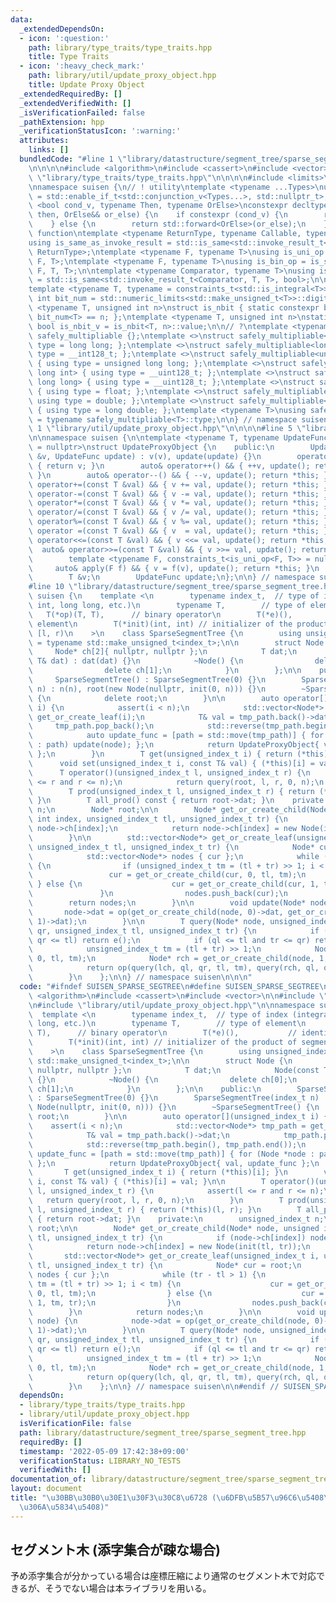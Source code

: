 ```yaml
---
data:
  _extendedDependsOn:
  - icon: ':question:'
    path: library/type_traits/type_traits.hpp
    title: Type Traits
  - icon: ':heavy_check_mark:'
    path: library/util/update_proxy_object.hpp
    title: Update Proxy Object
  _extendedRequiredBy: []
  _extendedVerifiedWith: []
  _isVerificationFailed: false
  _pathExtension: hpp
  _verificationStatusIcon: ':warning:'
  attributes:
    links: []
  bundledCode: "#line 1 \"library/datastructure/segment_tree/sparse_segment_tree.hpp\"\
    \n\n\n\n#include <algorithm>\n#include <cassert>\n#include <vector>\n\n#line 1\
    \ \"library/type_traits/type_traits.hpp\"\n\n\n\n#include <limits>\n#include <type_traits>\n\
    \nnamespace suisen {\n// ! utility\ntemplate <typename ...Types>\nusing constraints_t\
    \ = std::enable_if_t<std::conjunction_v<Types...>, std::nullptr_t>;\ntemplate\
    \ <bool cond_v, typename Then, typename OrElse>\nconstexpr decltype(auto) constexpr_if(Then&&\
    \ then, OrElse&& or_else) {\n    if constexpr (cond_v) {\n        return std::forward<Then>(then);\n\
    \    } else {\n        return std::forward<OrElse>(or_else);\n    }\n}\n\n// !\
    \ function\ntemplate <typename ReturnType, typename Callable, typename ...Args>\n\
    using is_same_as_invoke_result = std::is_same<std::invoke_result_t<Callable, Args...>,\
    \ ReturnType>;\ntemplate <typename F, typename T>\nusing is_uni_op = is_same_as_invoke_result<T,\
    \ F, T>;\ntemplate <typename F, typename T>\nusing is_bin_op = is_same_as_invoke_result<T,\
    \ F, T, T>;\n\ntemplate <typename Comparator, typename T>\nusing is_comparator\
    \ = std::is_same<std::invoke_result_t<Comparator, T, T>, bool>;\n\n// ! integral\n\
    template <typename T, typename = constraints_t<std::is_integral<T>>>\nconstexpr\
    \ int bit_num = std::numeric_limits<std::make_unsigned_t<T>>::digits;\ntemplate\
    \ <typename T, unsigned int n>\nstruct is_nbit { static constexpr bool value =\
    \ bit_num<T> == n; };\ntemplate <typename T, unsigned int n>\nstatic constexpr\
    \ bool is_nbit_v = is_nbit<T, n>::value;\n\n// ?\ntemplate <typename T>\nstruct\
    \ safely_multipliable {};\ntemplate <>\nstruct safely_multipliable<int> { using\
    \ type = long long; };\ntemplate <>\nstruct safely_multipliable<long long> { using\
    \ type = __int128_t; };\ntemplate <>\nstruct safely_multipliable<unsigned int>\
    \ { using type = unsigned long long; };\ntemplate <>\nstruct safely_multipliable<unsigned\
    \ long int> { using type = __uint128_t; };\ntemplate <>\nstruct safely_multipliable<unsigned\
    \ long long> { using type = __uint128_t; };\ntemplate <>\nstruct safely_multipliable<float>\
    \ { using type = float; };\ntemplate <>\nstruct safely_multipliable<double> {\
    \ using type = double; };\ntemplate <>\nstruct safely_multipliable<long double>\
    \ { using type = long double; };\ntemplate <typename T>\nusing safely_multipliable_t\
    \ = typename safely_multipliable<T>::type;\n\n} // namespace suisen\n\n\n#line\
    \ 1 \"library/util/update_proxy_object.hpp\"\n\n\n\n#line 5 \"library/util/update_proxy_object.hpp\"\
    \n\nnamespace suisen {\n\ntemplate <typename T, typename UpdateFunc, constraints_t<std::is_invocable<UpdateFunc>>\
    \ = nullptr>\nstruct UpdateProxyObject {\n    public:\n        UpdateProxyObject(T\
    \ &v, UpdateFunc update) : v(v), update(update) {}\n        operator T() const\
    \ { return v; }\n        auto& operator++() && { ++v, update(); return *this;\
    \ }\n        auto& operator--() && { --v, update(); return *this; }\n        auto&\
    \ operator+=(const T &val) && { v += val, update(); return *this; }\n        auto&\
    \ operator-=(const T &val) && { v -= val, update(); return *this; }\n        auto&\
    \ operator*=(const T &val) && { v *= val, update(); return *this; }\n        auto&\
    \ operator/=(const T &val) && { v /= val, update(); return *this; }\n        auto&\
    \ operator%=(const T &val) && { v %= val, update(); return *this; }\n        auto&\
    \ operator =(const T &val) && { v  = val, update(); return *this; }\n        auto&\
    \ operator<<=(const T &val) && { v <<= val, update(); return *this; }\n      \
    \  auto& operator>>=(const T &val) && { v >>= val, update(); return *this; }\n\
    \        template <typename F, constraints_t<is_uni_op<F, T>> = nullptr>\n   \
    \     auto& apply(F f) && { v = f(v), update(); return *this; }\n    private:\n\
    \        T &v;\n        UpdateFunc update;\n};\n\n} // namespace suisen\n\n\n\
    #line 10 \"library/datastructure/segment_tree/sparse_segment_tree.hpp\"\n\nnamespace\
    \ suisen {\n    template <\n        typename index_t,  // type of index (integral:\
    \ int, long long, etc.)\n        typename T,        // type of element\n     \
    \   T(*op)(T, T),      // binary operator\n        T(*e)(),           // identity\
    \ element\n        T(*init)(int, int) // initializer of the product of segment\
    \ [l, r)\n    >\n    class SparseSegmentTree {\n        using unsigned_index_t\
    \ = typename std::make_unsigned_t<index_t>;\n\n        struct Node {\n       \
    \     Node* ch[2]{ nullptr, nullptr };\n            T dat;\n            Node(const\
    \ T& dat) : dat(dat) {}\n            ~Node() {\n                delete ch[0];\n\
    \                delete ch[1];\n            }\n        };\n\n    public:\n   \
    \     SparseSegmentTree() : SparseSegmentTree(0) {}\n        SparseSegmentTree(index_t\
    \ n) : n(n), root(new Node(nullptr, init(0, n))) {}\n        ~SparseSegmentTree()\
    \ {\n            delete root;\n        }\n\n        auto operator[](unsigned_index_t\
    \ i) {\n            assert(i < n);\n            std::vector<Node*> tmp_path =\
    \ get_or_create_leaf(i);\n            T& val = tmp_path.back()->dat;\n       \
    \     tmp_path.pop_back();\n            std::reverse(tmp_path.begin(), tmp_path.end());\n\
    \            auto update_func = [path = std::move(tmp_path)] { for (Node *node\
    \ : path) update(node); };\n            return UpdateProxyObject{ val, update_func\
    \ };\n        }\n        T get(unsigned_index_t i) { return (*this)[i]; }\n  \
    \      void set(unsigned_index_t i, const T& val) { (*this)[i] = val; }\n\n  \
    \      T operator()(unsigned_index_t l, unsigned_index_t r) {\n            assert(l\
    \ <= r and r <= n);\n            return query(root, l, r, 0, n);\n        }\n\
    \        T prod(unsigned_index_t l, unsigned_index_t r) { return (*this)(l, r);\
    \ }\n        T all_prod() const { return root->dat; }\n    private:\n        unsigned_index_t\
    \ n;\n        Node* root;\n\n        Node* get_or_create_child(Node* node, unsigned\
    \ int index, unsigned_index_t tl, unsigned_index_t tr) {\n            if (node->ch[index])\
    \ node->ch[index];\n            return node->ch[index] = new Node(init(tl, tr));\n\
    \        }\n\n        std::vector<Node*> get_or_create_leaf(unsigned_index_t i,\
    \ unsigned_index_t tl, unsigned_index_t tr) {\n            Node* cur = root;\n\
    \            std::vector<Node*> nodes { cur };\n            while (tr - tl > 1)\
    \ {\n                if (unsigned_index_t tm = (tl + tr) >> 1; i < tm) {\n   \
    \                 cur = get_or_create_child(cur, 0, tl, tm);\n               \
    \ } else {\n                    cur = get_or_create_child(cur, 1, tm, tr);\n \
    \               }\n                nodes.push_back(cur);\n            }\n    \
    \        return nodes;\n        }\n\n        void update(Node* node) {\n     \
    \       node->dat = op(get_or_create_child(node, 0)->dat, get_or_create_child(node,\
    \ 1)->dat);\n        }\n\n        T query(Node* node, unsigned_index_t ql, unsigned_index_t\
    \ qr, unsigned_index_t tl, unsigned_index_t tr) {\n            if (tr <= ql or\
    \ qr <= tl) return e();\n            if (ql <= tl and tr <= qr) return node->dat;\n\
    \            unsigned_index_t tm = (tl + tr) >> 1;\n            Node* lch = get_or_create_child(node,\
    \ 0, tl, tm);\n            Node* rch = get_or_create_child(node, 1, tm, tr);\n\
    \            return op(query(lch, ql, qr, tl, tm), query(rch, ql, qr, tm, tr));\n\
    \        }\n    };\n\n} // namespace suisen\n\n\n"
  code: "#ifndef SUISEN_SPARSE_SEGTREE\n#define SUISEN_SPARSE_SEGTREE\n\n#include\
    \ <algorithm>\n#include <cassert>\n#include <vector>\n\n#include \"library/type_traits/type_traits.hpp\"\
    \n#include \"library/util/update_proxy_object.hpp\"\n\nnamespace suisen {\n  \
    \  template <\n        typename index_t,  // type of index (integral: int, long\
    \ long, etc.)\n        typename T,        // type of element\n        T(*op)(T,\
    \ T),      // binary operator\n        T(*e)(),           // identity element\n\
    \        T(*init)(int, int) // initializer of the product of segment [l, r)\n\
    \    >\n    class SparseSegmentTree {\n        using unsigned_index_t = typename\
    \ std::make_unsigned_t<index_t>;\n\n        struct Node {\n            Node* ch[2]{\
    \ nullptr, nullptr };\n            T dat;\n            Node(const T& dat) : dat(dat)\
    \ {}\n            ~Node() {\n                delete ch[0];\n                delete\
    \ ch[1];\n            }\n        };\n\n    public:\n        SparseSegmentTree()\
    \ : SparseSegmentTree(0) {}\n        SparseSegmentTree(index_t n) : n(n), root(new\
    \ Node(nullptr, init(0, n))) {}\n        ~SparseSegmentTree() {\n            delete\
    \ root;\n        }\n\n        auto operator[](unsigned_index_t i) {\n        \
    \    assert(i < n);\n            std::vector<Node*> tmp_path = get_or_create_leaf(i);\n\
    \            T& val = tmp_path.back()->dat;\n            tmp_path.pop_back();\n\
    \            std::reverse(tmp_path.begin(), tmp_path.end());\n            auto\
    \ update_func = [path = std::move(tmp_path)] { for (Node *node : path) update(node);\
    \ };\n            return UpdateProxyObject{ val, update_func };\n        }\n \
    \       T get(unsigned_index_t i) { return (*this)[i]; }\n        void set(unsigned_index_t\
    \ i, const T& val) { (*this)[i] = val; }\n\n        T operator()(unsigned_index_t\
    \ l, unsigned_index_t r) {\n            assert(l <= r and r <= n);\n         \
    \   return query(root, l, r, 0, n);\n        }\n        T prod(unsigned_index_t\
    \ l, unsigned_index_t r) { return (*this)(l, r); }\n        T all_prod() const\
    \ { return root->dat; }\n    private:\n        unsigned_index_t n;\n        Node*\
    \ root;\n\n        Node* get_or_create_child(Node* node, unsigned int index, unsigned_index_t\
    \ tl, unsigned_index_t tr) {\n            if (node->ch[index]) node->ch[index];\n\
    \            return node->ch[index] = new Node(init(tl, tr));\n        }\n\n \
    \       std::vector<Node*> get_or_create_leaf(unsigned_index_t i, unsigned_index_t\
    \ tl, unsigned_index_t tr) {\n            Node* cur = root;\n            std::vector<Node*>\
    \ nodes { cur };\n            while (tr - tl > 1) {\n                if (unsigned_index_t\
    \ tm = (tl + tr) >> 1; i < tm) {\n                    cur = get_or_create_child(cur,\
    \ 0, tl, tm);\n                } else {\n                    cur = get_or_create_child(cur,\
    \ 1, tm, tr);\n                }\n                nodes.push_back(cur);\n    \
    \        }\n            return nodes;\n        }\n\n        void update(Node*\
    \ node) {\n            node->dat = op(get_or_create_child(node, 0)->dat, get_or_create_child(node,\
    \ 1)->dat);\n        }\n\n        T query(Node* node, unsigned_index_t ql, unsigned_index_t\
    \ qr, unsigned_index_t tl, unsigned_index_t tr) {\n            if (tr <= ql or\
    \ qr <= tl) return e();\n            if (ql <= tl and tr <= qr) return node->dat;\n\
    \            unsigned_index_t tm = (tl + tr) >> 1;\n            Node* lch = get_or_create_child(node,\
    \ 0, tl, tm);\n            Node* rch = get_or_create_child(node, 1, tm, tr);\n\
    \            return op(query(lch, ql, qr, tl, tm), query(rch, ql, qr, tm, tr));\n\
    \        }\n    };\n\n} // namespace suisen\n\n#endif // SUISEN_SPARSE_SEGTREE\n"
  dependsOn:
  - library/type_traits/type_traits.hpp
  - library/util/update_proxy_object.hpp
  isVerificationFile: false
  path: library/datastructure/segment_tree/sparse_segment_tree.hpp
  requiredBy: []
  timestamp: '2022-05-09 17:42:38+09:00'
  verificationStatus: LIBRARY_NO_TESTS
  verifiedWith: []
documentation_of: library/datastructure/segment_tree/sparse_segment_tree.hpp
layout: document
title: "\u30BB\u30B0\u30E1\u30F3\u30C8\u6728 (\u6DFB\u5B57\u96C6\u5408\u304C\u758E\
  \u306A\u5834\u5408)"
---
```

## セグメント木 (添字集合が疎な場合)

予め添字集合が分かっている場合は座標圧縮により通常のセグメント木で対応できるが、そうでない場合は本ライブラリを用いる。
